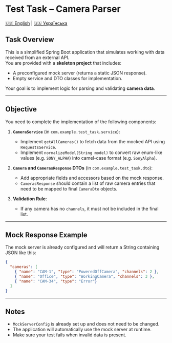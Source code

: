 # Test Task – Camera Parser

[🇺🇸 English](README.md) | [🇺🇦 Українська](README.ua.md)

## Task Overview

This is a simplified Spring Boot application that simulates working with data received from an external API.  
You are provided with a **skeleton project** that includes:

- A preconfigured mock server (returns a static JSON response).
- Empty service and DTO classes for implementation.

Your goal is to implement logic for parsing and validating **camera data**.

---

## Objective

You need to complete the implementation of the following components:

1. **`CameraService`** (in `com.example.test_task.service`):
   - Implement `getAllCameras()` to fetch data from the mocked API using `RequestsService`.
   - Implement `normalizeModel(String model)` to convert raw enum-like values (e.g. `SONY_ALPHA`) into camel-case format (e.g. `SonyAlpha`).

2. **`Camera` and `CamerasResponse` DTOs** (in `com.example.test_task.dto`):
   - Add appropriate fields and accessors based on the mock response.
   - `CamerasResponse` should contain a list of raw camera entries that need to be mapped to final `CameraDto` objects.

3. **Validation Rule**:
   - If any camera has no `channels`, it must not be included in the final list.

---

## Mock Response Example

The mock server is already configured and will return a String containing JSON like this:

```json
{
  "cameras": [
    { "name": "CAM-1", "type": "PoweredOffCamera", "channels": 2 },
    { "name": "Office", "type": "WorkingCamera", "channels": 3 },
    { "name": "CAM-34", "type": "Error"}
  ]
}
```

---

## Notes

- `MockServerConfig` is already set up and does not need to be changed.
- The application will automatically use the mock server at runtime.
- Make sure your test fails when invalid data is present.
